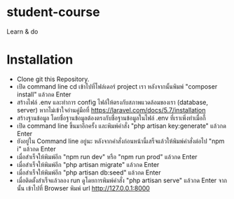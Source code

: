 # student-course
Learn &amp; do

# Installation
- Clone git this Repository.
- เปิด command line cd เข้าไปที่โฟล์เดอร์ project เรา หลังจากนั้นพิมพ์ "composer install" แล้วกด Enter
- สร้างไฟล์ .env และทำการ config ไฟล์ให้ตรงกับสภาพแวดล้อมของเรา (database, server) หากไม่เข้าใจอ่านคู่มือที่ https://laravel.com/docs/5.7/installation
- สร้างฐานข้อมูล โดยชื่อฐานข้อมูลต้องตรงกับชื่อฐานข้อมูลในไฟล์ .env ที่เราเพิ่งทำเมื่อกี้
- เปิด command line ขึ้นมาอีกครั้ง และพิมพ์คำสั่ง "php artisan key:generate" แล้วกด Enter
- ยังอยู่ใน Command line อยู่นะ หลังจากคำสั่งก่อนหน้านี้เสร็จแล้วให้พิมพ์คำสั่งต่อไป "npm i" แล้วกด Enter
- เมื่อสำเร็จให้พิมพ์อีก "npm run dev" หรือ "npm run prod" แล้วกด Enter
- เมื่อสำเร็จให้พิมพ์อีก "php artisan migrate" แล้วกด Enter
- เมื่อสำเร็จให้พิมพ์อีก "php artisan db:seed" แล้วกด Enter
- เมื่อติดตั้งสำเร็จแล้วลอง run ดูโดยการพิมพ์คำสั่ง "php artisan serve" แล้วกด Enter จากนั้น เข้าไปที่ Browser พิมพ์ url http://127.0.0.1:8000
